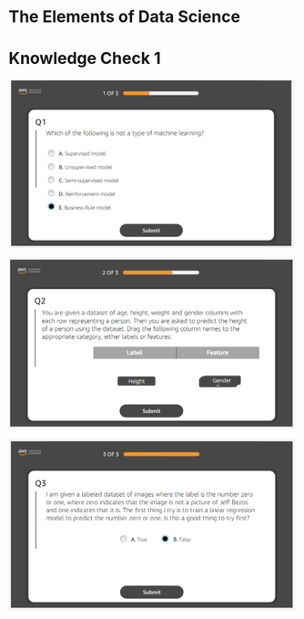 # The Elements of Data Science

# Knowledge Check 1

![Knowledge_Check_1_1](/The_Elements_of_Data_Science/Knowledge_Check_1_1.PNG)

![Knowledge_Check_1_2](/The_Elements_of_Data_Science/Knowledge_Check_1_2.PNG)

![Knowledge_Check_1_3](/The_Elements_of_Data_Science/Knowledge_Check_1_3.PNG)
